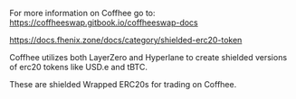 
For more information on Coffhee go to:
https://coffheeswap.gitbook.io/coffheeswap-docs

https://docs.fhenix.zone/docs/category/shielded-erc20-token

Coffhee utilizes both LayerZero and Hyperlane to create shielded versions of erc20 tokens like USD.e and tBTC.

These are shielded Wrapped ERC20s for trading on Coffhee.
